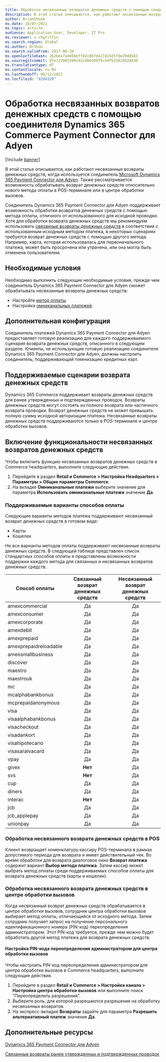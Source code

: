 ```yaml
---
title: Обработка несвязанных возвратов денежных средств с помощью соединителя Dynamics 365 Commerce Payment Connector для Adyen
description: В этой статье описывается, как работают несвязанные возвраты денежных средств, когда используется соединитель Microsoft Dynamics 365 Payment Connector для Adyen.
author: BrianShook
ms.date: 10/07/2021
ms.topic: article
audience: Application User, Developer, IT Pro
ms.reviewer: v-chgriffin
ms.search.region: Global
ms.author: BrShoo
ms.search.validFrom: 2017-06-20
ms.openlocfilehash: 2b2bee7ad45bbff82c8b7de2741925fde29d8583
ms.sourcegitcommit: 87e727005399c82cbb6509f5ce9fb33d18928d30
ms.translationtype: HT
ms.contentlocale: ru-RU
ms.lasthandoff: 08/12/2022
ms.locfileid: "9284320"
---
```

# <a name="process-unlinked-refunds-with-the-dynamics-365-commerce-payment-connector-for-adyen"></a>Обработка несвязанных возвратов денежных средств с помощью соединителя Dynamics 365 Commerce Payment Connector для Adyen

[!include [banner](../includes/banner.md)]

В этой статье описывается, как работают несвязанные возвраты денежных средств, когда используется соединитель [Microsoft Dynamics 365 Payment Connector для Adyen](adyen-connector.md). Также рассматривается возможность обрабатывать возврат денежных средств относительно нового метода оплаты в POS-терминале или в центре обработки вызовов.

Соединитель Dynamics 365 Payment Connector для Adyen поддерживает возможность обработки возвратов денежных средств с помощью метода оплаты, отличного от использованного для исходной проводки. Хотя для обработки возврата денежных средств мы рекомендуем использовать [связанные возвраты денежных средств](linked-refunds.md) в соответствии с использованным исходным методом платежа, в некоторых сценариях требуется возврат денежных средств с помощью другого метода. Например, карта, которая использовалась для первоначального платежа, может быть просрочена или утрачена, или она могла быть отменена пользователем.

## <a name="prerequisites"></a>Необходимые условия

Необходимо выполнить следующие необходимые условия, прежде чем соединитель Dynamics 365 Payment Connector для Adyen сможет обрабатывать несвязанные возвраты денежных средств:

- Настройте [метод оплаты](../payment-methods.md).
- Настройка [омниканальных платежей](../omni-channel-payments.md).

## <a name="additional-configuration"></a>Дополнительная конфигурация

Соединитель платежей Dynamics 365 Payment Connector для Adyen предоставляет готовую реализацию для каждого поддерживаемого сценария возврата денежных средств, описанного в следующем разделе. Клиенты, не использующие готовую реализацию соединителя Dynamics 365 Payment Connector для Adyen, должны настроить соединитель, поддерживающий токенизацию кредитных карт.

## <a name="supported-refund-scenarios"></a>Поддерживаемые сценарии возврата денежных средств

Dynamics 365 Commerce поддерживает возвраты денежных средств для ранее утвержденных и подтвержденных проводок. Возвраты денежных средств могут состоять из полного возврата или частичного возврата проводки. Возврат денежных средств не может превышать полную сумму исходной авторизации платежа. Несвязанные возвраты денежных средств поддерживаются только в POS-терминале и центре обработки вызовов.

## <a name="enable-unlinked-refunds-functionality"></a>Включение функциональности несвязанных возвратов денежных средств

Чтобы включить функцию несвязанных возвратов денежных средств в Commerce headquarters, выполните следующие действия.

1. Перейдите в раздел **Retail и Commerce \> Настройка Headquarters \> Параметры \> Общие параметры Commerce**.
1. На вкладке **Омниканальные платежи** выберите значение для параметра **Использовать омниканальные платежи** значение **Да**.

### <a name="supported-payment-method-variants"></a>Поддерживаемые варианты способов оплаты

Следующие варианты методов платежа поддерживают несвязанный возврат денежных средств в готовом виде:

- Карты
- Кошелек

Не все варианты методов оплаты поддерживают несвязанные возвраты денежных средств. В следующей таблице представлен список стандартных способов оплаты и представлены возможности поддержки каждого метода для связанных и несвязанных возвратов денежных средств.

| Способ оплаты        | Связанный возврат денежных средств | Несвязанный возврат денежных средств |
|-----------------------|:-------------:|:---------------:|
| amexcommercial        | Да           | Да             |
| amexconsumer          | Да           | Да             |
| amexcorporate         | Да           | Да             |
| amexdebit             | Да           | Да             |
| amexprepaid           | Да           | Да             |
| amexprepaidreloadable | Да           | Да             |
| amexsmallbusiness     | Да           | Да             |
| discover              | Да           | Да             |
| maestro               | Да           | Да             |
| maestrouk             | Да           | Да             |
| mc                    | Да           | Да             |
| mcalphabankbonus      | Да           | Да             |
| mcprepaidanonymous    | Да           | Да             |
| visa                  | Да           | Да             |
| visaalphabankbonus    | Да           | Да             |
| visacheckout          | Да           | Да             |
| visadankort           | Да           | Да             |
| visahipotecario       | Да           | Да             |
| visasaraivacard       | Да           | Да             |
| vpay                  | Да           | Да             |
| givex                 | **Нет**        | Да             |
| svs                   | **Нет**        | Да             |
| cup                   | Да           | Да             |
| diners                | Да           | Да             |
| interac               | **Нет**        | Да             |
| jcb                   | Да           | Да             |
| jcb_applepay          | Да           | Да             |
| unionpay              | Да           | Да             |

### <a name="process-an-unlinked-refund-in-pos"></a>Обработка несвязанного возврата денежных средств в POS

Клиент возвращает номенклатуру кассиру POS-терминала в рамках допустимого периода для возврата и имеет действительный чек. Во время обработки для возврата диалоговое окно **Возврат платежа** содержит вариант **Выбор метода платежа**. Затем кассир может выбрать метод оплаты среди поддерживаемых способов оплаты для возврата денежных средств (карты и кошелек).

### <a name="process-an-unlinked-refund-in-call-center"></a>Обработка несвязанного возврата денежных средств в центре обработки вызовов

Когда несвязанный возврат денежных средств обрабатывается в центре обработки вызовов, сотрудник центра обработки вызовов выбирает метод оплаты, отличающийся от исходного метода. Затем сотрудник получает запрос на получение персонального идентификационного номера (PIN-код) переопределения администратором. Этот PIN-код требуется, прежде чем можно будет обработать другой метод платежа для возврата денежных средств.

#### <a name="set-up-an-administrator-override-pin-for-call-center"></a>Настройка PIN-кода переопределения администратором для центра обработки вызовов

Чтобы настроить PIN-код переопределения администратором для центра обработки вызовов в Commerce headquarters, выполните следующие действия.

1. Перейдите в раздел **Retail и Commerce \> Настройка канала \> Настройка центра обработки вызовов** или выполните поиск "Переопределить разрешения".
1. Выберите роль, для которой разрешаются разрешения на обработку несвязанных возвратов.
1. На экспресс-вкладке **Возвраты** задайте для параметра **Разрешить альтернативный платеж** значение **Да**.

## <a name="additional-resources"></a>Дополнительные ресурсы

[Dynamics 365 Payment Connector для Adyen](adyen-connector.md)

[Связанные возвраты ранее утвержденных и подтвержденных проводок](linked-refunds.md)
